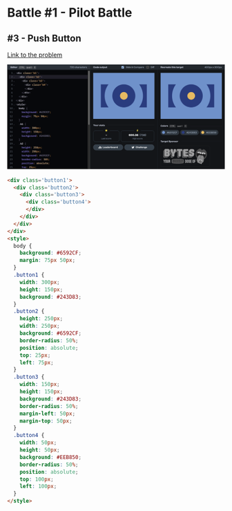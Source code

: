 # Battle #1 - Pilot Battle

## #3 - Push Button

[Link to the problem](https://cssbattle.dev/play/3)

![result](../../../Images/Battle%201/3-Push%20Button.png)

```html
<div class='button1'>
  <div class='button2'>
    <div class='button3'>
      <div class='button4'>
      </div>
    </div>
  </div>
</div>
<style>
  body {
    background: #6592CF;
    margin: 75px 50px;
  }
  .button1 {
    width: 300px;
    height: 150px;
    background: #243D83;
  }
  .button2 {
    height: 250px;
    width: 250px;
    background: #6592CF;
    border-radius: 50%;
    position: absolute;
    top: 25px;
    left: 75px;
  }
  .button3 {
    width: 150px;
    height: 150px;
    background: #243D83;
    border-radius: 50%;
    margin-left: 50px;
    margin-top: 50px;
  }
  .button4 {
    width: 50px;
    height: 50px;
    background: #EEB850;
    border-radius: 50%;
    position: absolute;
    top: 100px;
    left: 100px;
  }
</style>
```